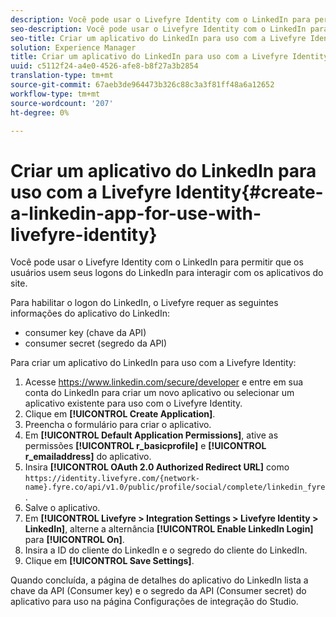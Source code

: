 ```yaml
---
description: Você pode usar o Livefyre Identity com o LinkedIn para permitir que os usuários usem seus logons do LinkedIn para interagir com os aplicativos do site.
seo-description: Você pode usar o Livefyre Identity com o LinkedIn para permitir que os usuários usem seus logons do LinkedIn para interagir com os aplicativos do site.
seo-title: Criar um aplicativo do LinkedIn para uso com a Livefyre Identity
solution: Experience Manager
title: Criar um aplicativo do LinkedIn para uso com a Livefyre Identity
uuid: c5112f24-a4e0-4526-afe8-b8f27a3b2854
translation-type: tm+mt
source-git-commit: 67aeb3de964473b326c88c3a3f81ff48a6a12652
workflow-type: tm+mt
source-wordcount: '207'
ht-degree: 0%

---
```



# Criar um aplicativo do LinkedIn para uso com a Livefyre Identity{#create-a-linkedin-app-for-use-with-livefyre-identity}

Você pode usar o Livefyre Identity com o LinkedIn para permitir que os usuários usem seus logons do LinkedIn para interagir com os aplicativos do site.

Para habilitar o logon do LinkedIn, o Livefyre requer as seguintes informações do aplicativo do LinkedIn:

* consumer key (chave da API)
* consumer secret (segredo da API)

Para criar um aplicativo do LinkedIn para uso com a Livefyre Identity:

1. Acesse https://www.linkedin.com/secure/developer e entre em sua conta do LinkedIn para criar um novo aplicativo ou selecionar um aplicativo existente para uso com o Livefyre Identity.
1. Clique em **[!UICONTROL Create Application]**.
1. Preencha o formulário para criar o aplicativo.
1. Em **[!UICONTROL Default Application Permissions]**, ative as permissões **[!UICONTROL r_basicprofile]** e **[!UICONTROL r_emailaddress]** do aplicativo.
1. Insira **[!UICONTROL OAuth 2.0 Authorized Redirect URL]** como `https://identity.livefyre.com/{network-name}.fyre.co/api/v1.0/public/profile/social/complete/linkedin_fyre`.
1. Salve o aplicativo.
1. Em **[!UICONTROL Livefyre > Integration Settings > Livefyre Identity > LinkedIn]**, alterne a alternância **[!UICONTROL Enable LinkedIn Login]** para **[!UICONTROL On]**.
1. Insira a ID do cliente do LinkedIn e o segredo do cliente do LinkedIn.
1. Clique em **[!UICONTROL Save Settings]**.

Quando concluída, a página de detalhes do aplicativo do LinkedIn lista a chave da API (Consumer key) e o segredo da API (Consumer secret) do aplicativo para uso na página Configurações de integração do Studio.
